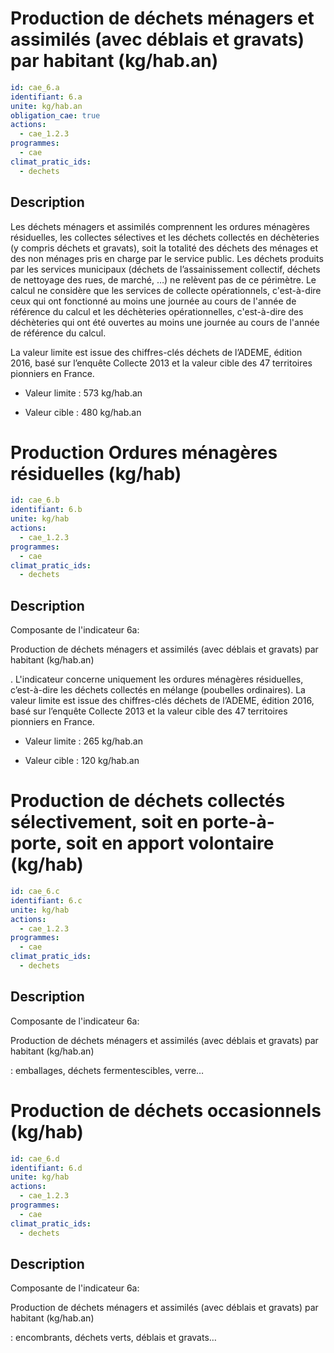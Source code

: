 # Production de déchets ménagers et assimilés (avec déblais et gravats) par habitant (kg/hab.an)
```yaml
id: cae_6.a
identifiant: 6.a
unite: kg/hab.an
obligation_cae: true
actions:
  - cae_1.2.3
programmes:
  - cae
climat_pratic_ids:
  - dechets
```
## Description
Les déchets ménagers et assimilés comprennent les ordures ménagères résiduelles, les collectes sélectives et les déchets collectés en déchèteries (y compris déchets et gravats), soit la totalité des déchets des ménages et des non ménages pris en charge par le service public. Les déchets produits par les services municipaux (déchets de l’assainissement collectif, déchets de nettoyage des rues, de marché, …) ne relèvent pas de ce périmètre.  Le calcul ne considère que les services de collecte opérationnels, c'est-à-dire ceux qui ont fonctionné au moins une journée au cours de l'année de référence du calcul et les déchèteries opérationnelles, c'est-à-dire des déchèteries qui ont été ouvertes au moins une journée au cours de l'année de référence du calcul.

La valeur limite est issue des chiffres-clés déchets de l’ADEME, édition 2016, basé sur l’enquête Collecte 2013 et la valeur cible des 47 territoires pionniers en France.

- Valeur limite : 573 kg/hab.an

- Valeur cible : 480 kg/hab.an




# Production Ordures ménagères résiduelles (kg/hab)
```yaml
id: cae_6.b
identifiant: 6.b
unite: kg/hab
actions:
  - cae_1.2.3
programmes:
  - cae
climat_pratic_ids:
  - dechets
```
## Description
Composante de l'indicateur 6a:

Production de déchets ménagers et assimilés (avec déblais et gravats) par habitant (kg/hab.an)

. L'indicateur concerne uniquement les ordures ménagères résiduelles, c’est-à-dire les déchets collectés en mélange (poubelles ordinaires). La valeur limite est issue des chiffres-clés déchets de l’ADEME, édition 2016, basé sur l’enquête Collecte 2013 et la valeur cible des 47 territoires pionniers en France.

- Valeur limite : 265 kg/hab.an

- Valeur cible : 120 kg/hab.an




# Production de déchets collectés sélectivement, soit en porte-à-porte, soit en apport volontaire (kg/hab)
```yaml
id: cae_6.c
identifiant: 6.c
unite: kg/hab
actions:
  - cae_1.2.3
programmes:
  - cae
climat_pratic_ids:
  - dechets
```
## Description
Composante de l'indicateur 6a:

Production de déchets ménagers et assimilés (avec déblais et gravats) par habitant (kg/hab.an)

: emballages, déchets fermentescibles, verre…




# Production de déchets occasionnels (kg/hab)
```yaml
id: cae_6.d
identifiant: 6.d
unite: kg/hab
actions:
  - cae_1.2.3
programmes:
  - cae
climat_pratic_ids:
  - dechets
```
## Description
Composante de l'indicateur 6a:

Production de déchets ménagers et assimilés (avec déblais et gravats) par habitant (kg/hab.an)

: encombrants, déchets verts, déblais et gravats…





